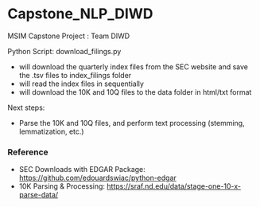 # Capstone_NLP_DIWD
MSIM Capstone Project : Team DIWD

Python Script: download_filings.py 
- will download the quarterly index files from the SEC website and save the .tsv files to index_filings folder
- will read the index files in sequentially
- will download the 10K and 10Q files to the data folder in html/txt format

Next steps:
- Parse the 10K and 10Q files, and perform text processing (stemming, lemmatization, etc.)





### Reference 
- SEC Downloads with EDGAR Package: https://github.com/edouardswiac/python-edgar
- 10K Parsing & Processing: https://sraf.nd.edu/data/stage-one-10-x-parse-data/
